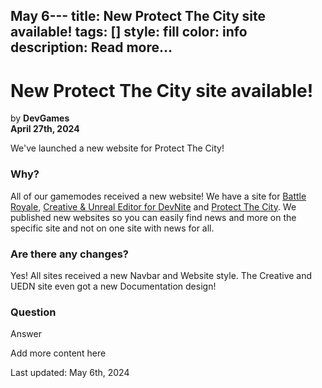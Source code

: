 May 6---
title: New Protect The City site available!
tags: []
style: fill
color: info
description: Read more...
---

# New Protect The City site available!
by **DevGames**<br>
**April 27th, 2024**



We've launched a new website for Protect The City!


### Why?
All of our gamemodes received a new website! We have a site for [Battle Royale](/battle-royale), [Creative & Unreal Editor for DevNite](/create) and [Protect The City](/protect-the-city). We published new websites so you can easily find news and more on the specific site and not on one site with news for all.

### Are there any changes?
Yes! All sites received a new Navbar and Website style. The Creative and UEDN site even got a new Documentation design!

### Question
Answer


Add more content here


Last updated: May 6th, 2024